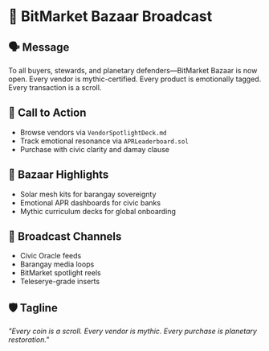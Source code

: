 # 📡 BitMarket Bazaar Broadcast

## 🗣️ Message
To all buyers, stewards, and planetary defenders—BitMarket Bazaar is now open. Every vendor is mythic-certified. Every product is emotionally tagged. Every transaction is a scroll.

## 📜 Call to Action
- Browse vendors via `VendorSpotlightDeck.md`
- Track emotional resonance via `APRLeaderboard.sol`
- Purchase with civic clarity and damay clause

## 🛒 Bazaar Highlights
- Solar mesh kits for barangay sovereignty
- Emotional APR dashboards for civic banks
- Mythic curriculum decks for global onboarding

## 🎥 Broadcast Channels
- Civic Oracle feeds
- Barangay media loops
- BitMarket spotlight reels
- Teleserye-grade inserts

## 🛡️ Tagline
_"Every coin is a scroll. Every vendor is mythic. Every purchase is planetary restoration."_
